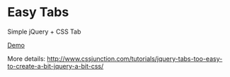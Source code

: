 Easy Tabs
========

Simple jQuery + CSS Tab

[Demo](https://absqueued.github.io/EasyTabs/)

More details: http://www.cssjunction.com/tutorials/jquery-tabs-too-easy-to-create-a-bit-jquery-a-bit-css/
